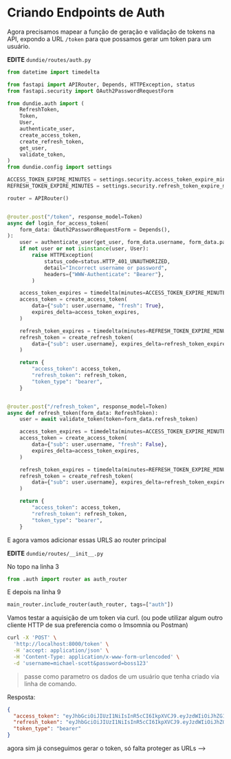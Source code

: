 # Criando Endpoints de Auth

Agora precisamos mapear a função de geração e validação de tokens na API, expondo a 
URL `/token` para que possamos gerar um token para um usuário.

**EDITE** `dundie/routes/auth.py`
```python
from datetime import timedelta

from fastapi import APIRouter, Depends, HTTPException, status
from fastapi.security import OAuth2PasswordRequestForm

from dundie.auth import (
    RefreshToken,
    Token,
    User,
    authenticate_user,
    create_access_token,
    create_refresh_token,
    get_user,
    validate_token,
)
from dundie.config import settings

ACCESS_TOKEN_EXPIRE_MINUTES = settings.security.access_token_expire_minutes  # pyright: ignore
REFRESH_TOKEN_EXPIRE_MINUTES = settings.security.refresh_token_expire_minutes  # pyright: ignore

router = APIRouter()


@router.post("/token", response_model=Token)
async def login_for_access_token(
    form_data: OAuth2PasswordRequestForm = Depends(),
):
    user = authenticate_user(get_user, form_data.username, form_data.password)
    if not user or not isinstance(user, User):
        raise HTTPException(
            status_code=status.HTTP_401_UNAUTHORIZED,
            detail="Incorrect username or password",
            headers={"WWW-Authenticate": "Bearer"},
        )

    access_token_expires = timedelta(minutes=ACCESS_TOKEN_EXPIRE_MINUTES)  # pyright: ignore
    access_token = create_access_token(
        data={"sub": user.username, "fresh": True},
        expires_delta=access_token_expires,
    )

    refresh_token_expires = timedelta(minutes=REFRESH_TOKEN_EXPIRE_MINUTES)  # pyright: ignore
    refresh_token = create_refresh_token(
        data={"sub": user.username}, expires_delta=refresh_token_expires
    )

    return {
        "access_token": access_token,
        "refresh_token": refresh_token,
        "token_type": "bearer",
    }


@router.post("/refresh_token", response_model=Token)
async def refresh_token(form_data: RefreshToken):
    user = await validate_token(token=form_data.refresh_token)

    access_token_expires = timedelta(minutes=ACCESS_TOKEN_EXPIRE_MINUTES)  # pyright: ignore
    access_token = create_access_token(
        data={"sub": user.username, "fresh": False},
        expires_delta=access_token_expires,
    )

    refresh_token_expires = timedelta(minutes=REFRESH_TOKEN_EXPIRE_MINUTES)  # pyright: ignore
    refresh_token = create_refresh_token(
        data={"sub": user.username}, expires_delta=refresh_token_expires
    )

    return {
        "access_token": access_token,
        "refresh_token": refresh_token,
        "token_type": "bearer",
    }
```

E agora vamos adicionar essas URLS ao router principal

**EDITE** `dundie/routes/__init__.py`

No topo na linha 3

```python
from .auth import router as auth_router
```

E depois na linha 9

```python
main_router.include_router(auth_router, tags=["auth"])
```

Vamos testar a aquisição de um token via curl. (ou pode utilizar algum outro cliente HTTP de sua preferencia como o Imsomnia ou Postman)

```bash
curl -X 'POST' \
  'http://localhost:8000/token' \
  -H 'accept: application/json' \
  -H 'Content-Type: application/x-www-form-urlencoded' \
  -d 'username=michael-scott&password=boss123'
```

> passe como parametro os dados de um usuário que tenha criado via linha de comando.

Resposta:
```json
{
  "access_token": "eyJhbGciOiJIUzI1NiIsInR5cCI6IkpXVCJ9.eyJzdWIiOiJhZG1pbiIsImZyZXNoIjp0cnVlLCJleHAiOjE2Njg2Mjg0NjgsInNjb3BlIjoiYWNjZXNzX3Rva2VuIn0.P-F3onD2vFFIld_ls1irE9rOgLNk17SNDASls31lgkU",
  "refresh_token": "eyJhbGciOiJIUzI1NiIsInR5cCI6IkpXVCJ9.eyJzdWIiOiJhZG1pbiIsImV4cCI6MTY2ODY2MjY2OCwic2NvcGUiOiJyZWZyZXNoX3Rva2VuIn0.AWV8QtySYmcukxTgTa9GedLK00o6wrbyMt9opW42eyQ",
  "token_type": "bearer"
}
```

agora sim já conseguimos gerar o token, só falta proteger as URLs -->
